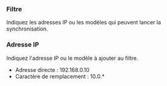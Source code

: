 ### Filtre
Indiquez les adresses IP ou les modèles qui peuvent lancer la synchronisation.

### Adresse IP
Indiquez l'adresse IP ou le modèle à ajouter au filtre.
- Adresse directe : 192.168.0.10
- Caractère de remplacement : 10.0.*
